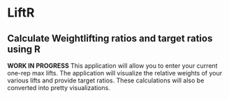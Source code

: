 # LiftR 
## Calculate Weightlifting ratios and target ratios using R
**WORK IN PROGRESS**
This application will allow you to enter your current one-rep max lifts. The application will visualize the relative weights of your various lifts and provide target ratios. These calculations will also be converted into pretty visualizations. 
